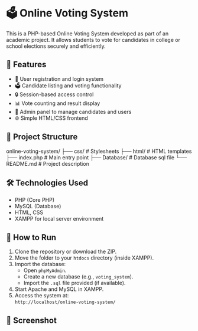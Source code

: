 # 🗳️ Online Voting System

This is a PHP-based Online Voting System developed as part of an academic project. It allows students to vote for candidates in college or school elections securely and efficiently.

## 🚀 Features

- 👥 User registration and login system
- 🗳️ Candidate listing and voting functionality
- 🔒 Session-based access control
- 📊 Vote counting and result display
- 📁 Admin panel to manage candidates and users
- 🌐 Simple HTML/CSS frontend

## 📂 Project Structure

online-voting-system/
├── css/ # Stylesheets
├── html/ # HTML templates
├── index.php # Main entry point
├── Database/ # Database sql file
└── README.md # Project description

## 🛠️ Technologies Used

- PHP (Core PHP)
- MySQL (Database)
- HTML, CSS
- XAMPP for local server environment

## 🧪 How to Run

1. Clone the repository or download the ZIP.
2. Move the folder to your `htdocs` directory (inside XAMPP).
3. Import the database:
   - Open `phpMyAdmin`.
   - Create a new database (e.g., `voting_system`).
   - Import the `.sql` file provided (if available).
4. Start Apache and MySQL in XAMPP.
5. Access the system at:  
   `http://localhost/online-voting-system/`

## 📸 Screenshot


